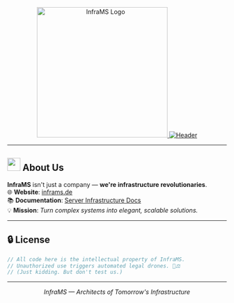 <div align="center">
  <!-- Company Logo -->
  <a href="https://www.inframs.de">
    <img src="https://cdn.inframs.de/inframs/design/logos/LogoWhite.svg" alt="InfraMS Logo" width="300" />
  </a>
  <!-- Dynamic Header -->
  <a href="https://www.inframs.de">
    <img src="https://readme-typing-svg.demolab.com?font=Fira+Code&size=30&duration=3000&pause=1000&color=00AAFF&center=true&vCenter=true&width=800&height=80&lines=From+Legacy+to+Leading+Edge+%F0%9F%9A%80" alt="Header" />
  </a>
</div>

---

## <picture><img src="https://media.giphy.com/media/3o7TKSjRrfIPjeiVyM/giphy.gif" width="30"></picture> **About Us**  
**InfraMS** isn't just a company — **we're infrastructure revolutionaries**.  
🌐 **Website**: [inframs.de](https://www.inframs.de)  
📚 **Documentation**: [Server Infrastructure Docs](https://github.com/InfraMS-UG/inframs-docs)  
💡 **Mission**: *Turn complex systems into elegant, scalable solutions.*  

---

## 🔒 **License**  
```rust
// All code here is the intellectual property of InfraMS.
// Unauthorized use triggers automated legal drones. 🚁⚖️
// (Just kidding. But don't test us.)
```

---

<div align="center">
  <p><em>InfraMS — Architects of Tomorrow's Infrastructure</em></p>
</div>
